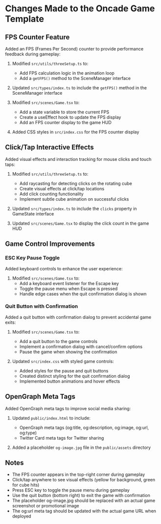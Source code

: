 # Changes Made to the Oncade Game Template

## FPS Counter Feature
Added an FPS (Frames Per Second) counter to provide performance feedback during gameplay:

1. Modified `src/utils/threeSetup.ts` to:
   - Add FPS calculation logic in the animation loop
   - Add a `getFPS()` method to the SceneManager interface

2. Updated `src/types/index.ts` to include the `getFPS()` method in the SceneManager interface

3. Modified `src/scenes/Game.tsx` to:
   - Add a state variable to store the current FPS
   - Create a useEffect hook to update the FPS display
   - Add an FPS counter display to the game HUD

4. Added CSS styles in `src/index.css` for the FPS counter display

## Click/Tap Interactive Effects
Added visual effects and interaction tracking for mouse clicks and touch taps:

1. Modified `src/utils/threeSetup.ts` to:
   - Add raycasting for detecting clicks on the rotating cube
   - Create visual effects at click/tap locations
   - Add click counting functionality
   - Implement subtle cube animation on successful clicks

2. Updated `src/types/index.ts` to include the `clicks` property in GameState interface

3. Updated `src/scenes/Game.tsx` to display the click count in the game HUD

## Game Control Improvements

### ESC Key Pause Toggle
Added keyboard controls to enhance the user experience:

1. Modified `src/scenes/Game.tsx` to:
   - Add a keyboard event listener for the Escape key
   - Toggle the pause menu when Escape is pressed
   - Handle edge cases when the quit confirmation dialog is shown

### Quit Button with Confirmation
Added a quit button with confirmation dialog to prevent accidental game exits:

1. Modified `src/scenes/Game.tsx` to:
   - Add a quit button to the game controls
   - Implement a confirmation dialog with cancel/confirm options
   - Pause the game when showing the confirmation

2. Updated `src/index.css` with styled game controls:
   - Added styles for the pause and quit buttons
   - Created distinct styling for the quit confirmation dialog
   - Implemented button animations and hover effects

## OpenGraph Meta Tags
Added OpenGraph meta tags to improve social media sharing:

1. Updated `public/index.html` to include:
   - OpenGraph meta tags (og:title, og:description, og:image, og:url, og:type)
   - Twitter Card meta tags for Twitter sharing

2. Added a placeholder `og-image.jpg` file in the `public/assets` directory

## Notes
- The FPS counter appears in the top-right corner during gameplay
- Click/tap anywhere to see visual effects (yellow for background, green for cube hits)
- Press ESC key to toggle the pause menu during gameplay
- Use the quit button (bottom right) to exit the game with confirmation
- The placeholder og-image.jpg should be replaced with an actual game screenshot or promotional image
- The og:url meta tag should be updated with the actual game URL when deployed 